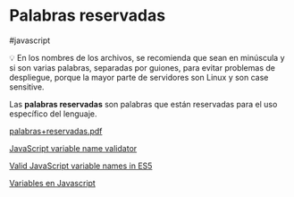 # Palabras reservadas
#javascript
<aside>
💡 En los nombres de los archivos, se recomienda que sean en minúscula y si son varias palabras, separadas por guiones, para evitar problemas de despliegue, porque la mayor parte de servidores son Linux y son case sensitive.

</aside>

Las **palabras reservadas** son palabras que están reservadas para el uso específico del lenguaje.

[palabras+reservadas.pdf](palabrasreservadas.pdf)

[JavaScript variable name validator](https://mothereff.in/js-variables#%E0%B2%A0%5f%E0%B2%A0)

[Valid JavaScript variable names in ES5](https://mathiasbynens.be/notes/javascript-identifiers)

[Variables en Javascript](https://desarrolloweb.com/articulos/508.php)